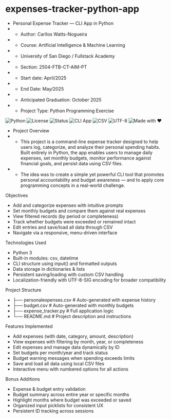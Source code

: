 # expenses-tracker-python-app

- Personal Expense Tracker — CLI App in Python
- - Author: Carllos Watts-Nogueira
- - Course: Artificial Intelligence & Machine Learning
- - University of San Diego / Fullstack Academy
- - Section: 2504-FTB-CT-AIM-PT
- - Start date: April/2025
- - End Date: May/2025
- - Anticipated Graduation: October 2025
- - Project Type: Python Programming Exercise

![Python](https://img.shields.io/badge/Python-3.10+-blue.svg)
![License](https://img.shields.io/badge/License-MIT-green.svg)
![Status](https://img.shields.io/badge/Status-Completed-brightgreen.svg)
![CLI App](https://img.shields.io/badge/Interface-CLI-orange.svg)
![CSV](https://img.shields.io/badge/Data%20Storage-CSV-lightgrey.svg)
![UTF-8](https://img.shields.io/badge/Encoding-UTF--8--SIG-blueviolet.svg)
![Made with ❤️](https://img.shields.io/badge/Made%20with-%E2%9D%A4-red.svg)

- Project Overview
- - This project is a command-line expense tracker designed to help users log, categorize, and analyze their personal spending habits. Built entirely in Python, the app enables users to manage daily expenses, set monthly budgets, monitor performance against financial goals, and persist data using CSV files.
- - The idea was to create a simple yet powerful CLI tool that promotes personal accountability and budget awareness — and to apply core programming concepts in a real-world challenge.

Objectives
- Add and categorize expenses with intuitive prompts
- Set monthly budgets and compare them against real expenses
- View filtered records (by period or completeness)
- Track whether budgets were exceeded or remained intact
- Edit entries and save/load all data through CSV
- Navigate via a responsive, menu-driven interface

Technologies Used
- Python 3
- Built-in modules: csv, datetime
- CLI structure using input() and formatted outputs
- Data storage in dictionaries & lists
- Persistent saving/loading with custom CSV handling
- Localization-friendly with UTF-8-SIG encoding for broader compatibility

Project Structure
- ├── personalexpenses.csv         # Auto-generated with expense history
- ├── budget.csv                   # Auto-generated with monthly budgets
- ├── expense_tracker.py           # Full application logic
- └── README.md                    # Project description and instructions

Features Implemented
- Add expenses (with date, category, amount, description)
- View expenses with filtering by month, year, or completeness
- Edit expenses and manage data dynamically by ID
- Set budgets per month/year and track status
- Budget warning messages when spending exceeds limits
- Save and load all data using local CSV files
- Interactive menu with numbered options for all actions

Bonus Additions
- Expense & budget entry validation
- Budget summary across entire year or specific months
- Highlight months where budget was exceeded or saved
- Organized input picklists for consistent UX
- Persistent ID tracking across sessions




